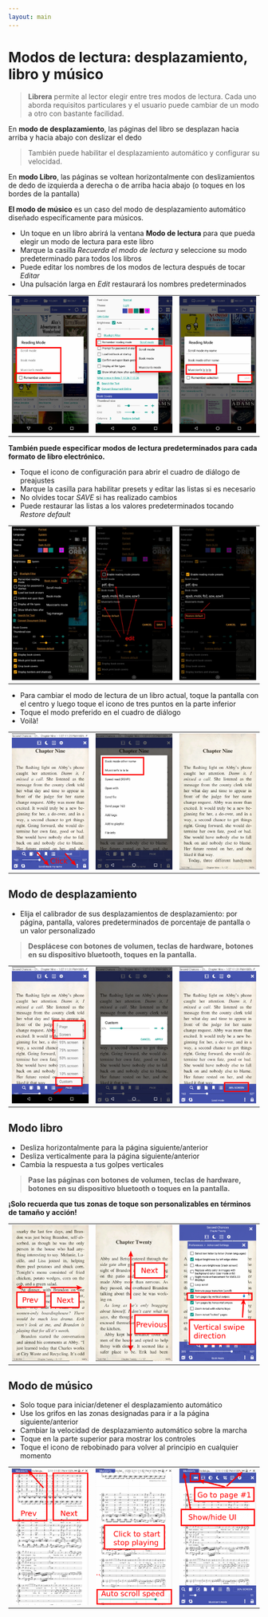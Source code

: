 ```yaml
---
layout: main
---
```


# Modos de lectura: desplazamiento, libro y músico

> **Librera** permite al lector elegir entre tres modos de lectura. Cada uno aborda requisitos particulares y el usuario puede cambiar de un modo a otro con bastante facilidad.

En **modo de desplazamiento**, las páginas del libro se desplazan hacia arriba y hacia abajo con deslizar el dedo

> También puede habilitar el desplazamiento automático y configurar su velocidad.

En **modo Libro**, las páginas se voltean horizontalmente con deslizamientos de dedo de izquierda a derecha o de arriba hacia abajo (o toques en los bordes de la pantalla)

**El modo de músico** es un caso del modo de desplazamiento automático diseñado específicamente para músicos.

* Un toque en un libro abrirá la ventana **Modo de lectura** para que pueda elegir un modo de lectura para este libro
* Marque la casilla _Recuerda el modo de lectura_ y seleccione su modo predeterminado para todos los libros
* Puede editar los nombres de los modos de lectura después de tocar _Editar_
* Una pulsación larga en _Edit_ restaurará los nombres predeterminados

||||
|-|-|-|
|![](1.png)|![](2.png)|![](3.png)|

**También puede especificar modos de lectura predeterminados para cada formato de libro electrónico.**

* Toque el icono de configuración para abrir el cuadro de diálogo de preajustes
* Marque la casilla para habilitar presets y editar las listas si es necesario
* No olvides tocar _SAVE_ si has realizado cambios
* Puede restaurar las listas a los valores predeterminados tocando _Restore default_

||||
|-|-|-|
|![](1a.jpg)|![](2a.jpg)|![](3a.jpg)|

* Para cambiar el modo de lectura de un libro actual, toque la pantalla con el centro y luego toque el icono de tres puntos en la parte inferior
* Toque el modo preferido en el cuadro de diálogo
* Voilà!

||||
|-|-|-|
|![](4.png)|![](5.png)|![](6.png)|

## Modo de desplazamiento
* Elija el calibrador de sus desplazamientos de desplazamiento: por página, pantalla, valores predeterminados de porcentaje de pantalla o un valor personalizado

> **Desplácese con botones de volumen, teclas de hardware, botones en su dispositivo bluetooth, toques en la pantalla.**

||||
|-|-|-|
|![](7.png)|![](8.png)|![](9.png)|

## Modo libro
* Desliza horizontalmente para la página siguiente/anterior
* Desliza verticalmente para la página siguiente/anterior
* Cambia la respuesta a tus golpes verticales
> **Pase las páginas con botones de volumen, teclas de hardware, botones en su dispositivo bluetooth o toques en la pantalla.**

**¡Solo recuerda que tus zonas de toque son personalizables en términos de tamaño y acción!**

||||
|-|-|-|
|![](10.png)|![](11.png)|![](12.png)|

## Modo de músico
* Solo toque para iniciar/detener el desplazamiento automático
* Use los grifos en las zonas designadas para ir a la página siguiente/anterior
* Cambiar la velocidad de desplazamiento automático sobre la marcha
* Toque en la parte superior para mostrar los controles
* Toque el icono de rebobinado para volver al principio en cualquier momento

||||
|-|-|-|
|![](13.png)|![](14.png)|![](15.png)|
